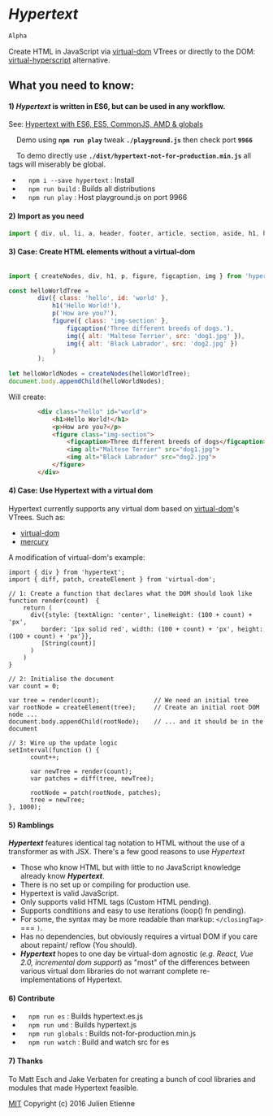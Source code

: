 # _Hypertext_

```php
Alpha
```

Create HTML in JavaScript via [virtual-dom](https://github.com/Matt-Esch/virtual-dom) VTrees or directly to the DOM: [virtual-hyperscript](https://github.com/Raynos/virtual-hyperscript) alternative.


## What you need to know:
#### **1**) _Hypertext_ is written in ES6, but can be used in any workflow.
See: [Hypertext with ES6, ES5, CommonJS, AMD & globals](https://github.com/julienetie/hypertext/wiki/Hypertext-with-ES6,-ES5,-CommonJS,-AMD-&-globals)

&nbsp;&nbsp;&nbsp;&nbsp;Demo using **```npm run play```** tweak **```./playground.js```** then check port **`9966`**

&nbsp;&nbsp;&nbsp;&nbsp;To demo directly use **```./dist/hypertext-not-for-production.min.js```** all tags will miserably be global.

- &nbsp;&nbsp;&nbsp;&nbsp;```npm i --save hypertext``` : Install
- &nbsp;&nbsp;&nbsp;&nbsp;```npm run build``` : Builds all distributions
- &nbsp;&nbsp;&nbsp;&nbsp;```npm run play``` : Host playground.js on port 9966

#### **2**) Import as you need
```javascript 
import { div, ul, li, a, header, footer, article, section, aside, h1, h3} from 'hypertext';
```
#### **3**) Case: Create HTML elements without a virtual-dom
```javascript 

import { createNodes, div, h1, p, figure, figcaption, img } from 'hypertext';

const helloWorldTree =
		div({ class: 'hello', id: 'world' },
			h1('Hello World!'),
			p('How are you?'),
			figure({ class: 'img-section' },
				figcaption('Three different breeds of dogs.'),
				img({ alt: 'Maltese Terrier', src: 'dog1.jpg' }),
				img({ alt: 'Black Labrador', src: 'dog2.jpg' })
			)
		);
	
let helloWorldNodes = createNodes(helloWorldTree);
document.body.appendChild(helloWorldNodes);
```
Will create: 
```html 
        <div class="hello" id="world">
            <h1>Hello World!</h1>
            <p>How are you?</p>
            <figure class="img-section">
                <figcaption>Three different breeds of dogs</figcaption>
                <img alt="Maltese Terrier" src="dog1.jpg">
                <img alt="Black Labrador" src="dog2.jpg">
            </figure>
        </div>
```
#### **4**) Case: Use Hypertext with a virtual dom

Hypertext currently supports any virtual dom based on [virtual-dom](https://github.com/Matt-Esch/virtual-dom)'s VTrees.
Such as: 
- [virtual-dom](https://github.com/Matt-Esch/virtual-dom)
- [mercury](https://github.com/Raynos/mercury)

A modification of virtual-dom's example:
```
import { div } from 'hypertext';
import { diff, patch, createElement } from 'virtual-dom';

// 1: Create a function that declares what the DOM should look like
function render(count)  {
    return ( 
      div({style: {textAlign: 'center', lineHeight: (100 + count) + 'px',
         border: '1px solid red', width: (100 + count) + 'px', height: (100 + count) + 'px'}}, 
         [String(count)]
      )
    )
}

// 2: Initialise the document
var count = 0;

var tree = render(count);               // We need an initial tree
var rootNode = createElement(tree);     // Create an initial root DOM node ...
document.body.appendChild(rootNode);    // ... and it should be in the document

// 3: Wire up the update logic
setInterval(function () {
      count++;

      var newTree = render(count);
      var patches = diff(tree, newTree);
      
      rootNode = patch(rootNode, patches);
      tree = newTree;
}, 1000);
```
#### **5**) Ramblings

**_Hypertext_** features identical tag notation to HTML without the use of a transformer as with JSX.
There's a few good reasons to use _Hypertext_
- Those who know HTML but with little to no JavaScript knowledge already know **_Hypertext_**.
- There is no set up or compiling for production use.
- Hypertext is valid JavaScript.
- Only supports valid HTML tags (Custom HTML pending).
- Supports condtitions and easy to use iterations (loop() fn pending).
- For some, the syntax may be more readable than markup: ```</closingTag>``` === ```)```.
- Has no dependencies, but obviously requires a virtual DOM if you care about repaint/ reflow (You should).
- **_Hypertext_** hopes to one day be virtual-dom agnostic (_e.g. React, Vue 2.0, incremental dom support_) as "most" of 
the differences between various virtual dom libraries do not warrant complete re-implementations of Hypertext.


#### **6**) Contribute

- &nbsp;&nbsp;&nbsp;&nbsp;```npm run es``` : Builds hypertext.es.js
- &nbsp;&nbsp;&nbsp;&nbsp;```npm run umd``` : Builds hypertext.js
- &nbsp;&nbsp;&nbsp;&nbsp;```npm run globals``` : Builds not-for-production.min.js
- &nbsp;&nbsp;&nbsp;&nbsp;```npm run watch``` : Build and watch src for es


#### **7**) Thanks

To Matt Esch and Jake Verbaten for creating a bunch of cool libraries and modules that made Hypertext feasible.

[MIT](https://github.com/julienetie/hypertext/blob/master/LICENSE)
Copyright (c) 2016 Julien Etienne
